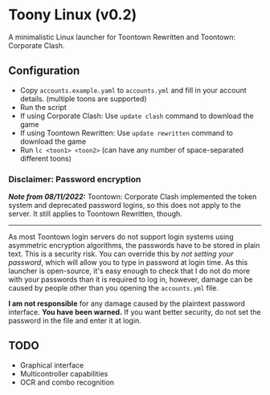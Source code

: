 # Toony Linux (v0.2)

A minimalistic Linux launcher for Toontown Rewritten and Toontown: Corporate Clash.

## Configuration

* Copy `accounts.example.yaml` to `accounts.yml` and fill in your account details.
  (multiple toons are supported)
* Run the script
* If using Corporate Clash: Use `update clash` command to download the game
* If using Toontown Rewritten: Use `update rewritten` command to download the game
* Run `lc <toon1> <toon2>` (can have any number of space-separated different toons)

### Disclaimer: Password encryption

***Note from 08/11/2022:*** Toontown: Corporate Clash implemented the token system and deprecated
password logins, so this does not apply to the server. It still applies to Toontown Rewritten, though.
***

As most Toontown login servers do not support login systems using 
asymmetric encryption algorithms, the passwords have to be stored in plain text.
This is a security risk. You can override this by *not setting your password*, which
will allow you to type in password at login time. As this launcher is open-source, it's
easy enough to check that I do not do more with your passwords than it is required to log
in, however, damage can be caused by people other than you opening the `accounts.yml` file.

**I am not responsible** for any damage caused by the plaintext password interface.
**You have been warned.** If you want better security, do not set the password in the file and enter it at login.

## TODO

* Graphical interface
* Multicontroller capabilities
* OCR and combo recognition
